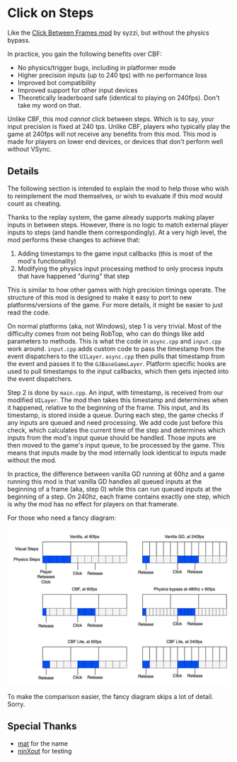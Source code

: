 # Click on Steps

Like the [Click Between Frames mod](https://github.com/theyareonit/Click-Between-Frames) by syzzi, but without the physics bypass.

In practice, you gain the following benefits over CBF:

- No physics/trigger bugs, including in platformer mode
- Higher precision inputs (up to 240 tps) with no performance loss
- Improved bot compatibility
- Improved support for other input devices
- Theoretically leaderboard safe (identical to playing on 240fps). Don't take my word on that.

Unlike CBF, this mod _cannot_ click between steps.
Which is to say, your input precision is fixed at 240 tps.
Unlike CBF, players who typically play the game at 240fps will not receive any benefits from this mod.
This mod is made for players on lower end devices, or devices that don't perform well without VSync.

## Details

The following section is intended to explain the mod to help those who wish to reimplement the mod themselves, or wish to evaluate if this mod would count as cheating.

Thanks to the replay system, the game already supports making player inputs in between steps.
However, there is no logic to match external player inputs to steps (and handle them correspondingly).
At a very high level, the mod performs these changes to achieve that:

1. Adding timestamps to the game input callbacks (this is most of the mod's functionality)
2. Modifying the physics input processing method to only process inputs that have happened "during" that step

This is similar to how other games with high precision timings operate. The structure of this mod is designed to make it easy to port to new platforms/versions of the game. For more details, it might be easier to just read the code.

On normal platforms (aka, not Windows), step 1 is very trivial.
Most of the difficulty comes from not being RobTop, who can do things like add parameters to methods.
This is what the code in `async.cpp` and `input.cpp` work around. `input.cpp` adds custom code to pass the timestamp from the event dispatchers to the `UILayer`. `async.cpp` then pulls that timestamp from the event and passes it to the `GJBaseGameLayer`.
Platform specific hooks are used to pull timestamps to the input callbacks, which then gets injected into the event dispatchers.

Step 2 is done by `main.cpp`. An input, with timestamp, is received from our modified `UILayer`. The mod then takes this timestamp and determines when it happened, relative to the beginning of the frame. This input, and its timestamp, is stored inside a queue. During each step, the game checks if any inputs are queued and need processing. We add code just before this check, which calculates the current time of the step and determines which inputs from the mod's input queue should be handled. Those inputs are then moved to the game's input queue, to be processed by the game. This means that inputs made by the mod internally look identical to inputs made without the mod.

In practice, the difference between vanilla GD running at 60hz and a game running this mod is that vanilla GD handles all queued inputs at the beginning of a frame (aka, step 0) while this can run queued inputs at the beginning of a step. On 240hz, each frame contains exactly one step, which is why the mod has no effect for players on that framerate.

For those who need a fancy diagram:

![Comparison between different game configurations and how the steps respond to inputs](/input_comparison.drawio.svg)

To make the comparison easier, the fancy diagram skips a lot of detail. Sorry.

## Special Thanks

- [mat](https://github.com/matcool) for the name
- [ninXout](https://github.com/ninXout) for testing

